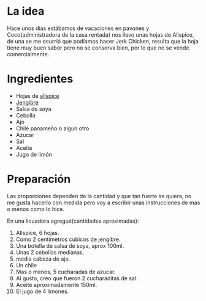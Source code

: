 <!-- 
.. title: Jerk chicken natural
.. slug: el-mejor-jerk-chicken
.. date: 2016-01-01
.. tags: comida, jerk, allspice 
.. category: comida
.. link: 
.. description: 
.. type: text
-->

# La idea

Hace unos días estábamos de vacaciones en pavones y Coco(administradora de la casa rentada) nos llevo unas hojas de Allspice, de una se me ocurrió que podíamos hacer Jerk Chicken, resulta que la hoja tiene muy buen sabor pero no se conserva bien, por lo que no se vende comercialmente.

# Ingredientes

* Hojas de [allspice](https://en.wikipedia.org/wiki/Allspice)
* [Jengibre](https://en.wikipedia.org/wiki/Ginger)
* Salsa de soya
* Cebolla
* Ajo
* Chile panameño o algun otro
* Azucar
* Sal
* Aceite
* Jugo de limón

# Preparación

Las proporciones dependen de la cantidad y que tan fuerte se quiera, no me gusta hacerlo con medida pero voy a escribir unas instrucciones de mas o menos como lo hice.

En una licuadora agregué(cantidades aproximadas):

1. Allspice, 6 hojas.
2. Como 2 centimetros cubicos de jengibre.
3. Una botella de salsa de soya, aprox 100ml.
4. Unas 2 cebollas medianas.
5. media cabeza de ajo.
6. Un chile
7. Mas o menos, 5 cucharadas de azucar.
8. Al gusto, creo que fueron 2 cucharaditas de sal.
9. Aceite aproximadamente 150ml.
10. El jugo de 4 limones. 



